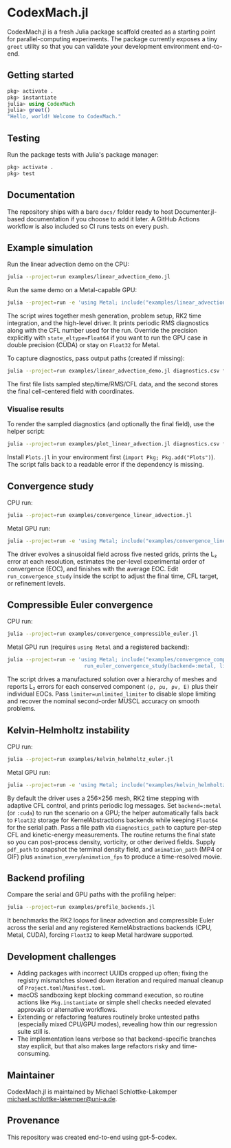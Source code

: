# CodexMach.jl

CodexMach.jl is a fresh Julia package scaffold created as a starting point for parallel-computing experiments. The package currently exposes a tiny `greet` utility so that you can validate your development environment end-to-end.

## Getting started

```julia
pkg> activate .
pkg> instantiate
julia> using CodexMach
julia> greet()
"Hello, world! Welcome to CodexMach."
```

## Testing

Run the package tests with Julia's package manager:

```julia
pkg> activate .
pkg> test
```

## Documentation

The repository ships with a bare `docs/` folder ready to host Documenter.jl-based documentation if you choose to add it later. A GitHub Actions workflow is also included so CI runs tests on every push.

## Example simulation

Run the linear advection demo on the CPU:

```bash
julia --project=run examples/linear_advection_demo.jl
```

Run the same demo on a Metal-capable GPU:

```bash
julia --project=run -e 'using Metal; include("examples/linear_advection_demo.jl"); run_linear_advection_demo(backend=:metal)'
```

The script wires together mesh generation, problem setup, RK2 time integration,
and the high-level driver. It prints periodic RMS diagnostics along with the CFL
number used for the run. Override the precision explicitly with
`state_eltype=Float64` if you want to run the GPU case in double precision (CUDA)
or stay on `Float32` for Metal.

To capture diagnostics, pass output paths (created if missing):

```bash
julia --project=run examples/linear_advection_demo.jl diagnostics.csv final_state.csv
```

The first file lists sampled step/time/RMS/CFL data, and the second stores the
final cell-centered field with coordinates.

### Visualise results

To render the sampled diagnostics (and optionally the final field), use the
helper script:

```bash
julia --project=run examples/plot_linear_advection.jl diagnostics.csv final_state.csv plot.png
```

Install `Plots.jl` in your environment first (`import Pkg; Pkg.add("Plots")`).
The script falls back to a readable error if the dependency is missing.

## Convergence study

CPU run:

```bash
julia --project=run examples/convergence_linear_advection.jl
```

Metal GPU run:

```bash
julia --project=run -e 'using Metal; include("examples/convergence_linear_advection.jl"); run_convergence_study(backend=:metal, levels=4)'
```

The driver evolves a sinusoidal field across five nested grids, prints the L₂
error at each resolution, estimates the per-level experimental order of
convergence (EOC), and finishes with the average EOC. Edit
`run_convergence_study` inside the script to adjust the final time, CFL target,
or refinement levels.

## Compressible Euler convergence

CPU run:

```bash
julia --project=run examples/convergence_compressible_euler.jl
```

Metal GPU run (requires `using Metal` and a registered backend):

```bash
julia --project=run -e 'using Metal; include("examples/convergence_compressible_euler.jl");
                         run_euler_convergence_study(backend=:metal, limiter=unlimited_limiter)'
```

The script drives a manufactured solution over a hierarchy of meshes and
reports L₂ errors for each conserved component `(ρ, ρu, ρv, E)` plus their
individual EOCs. Pass `limiter=unlimited_limiter` to disable slope limiting and
recover the nominal second-order MUSCL accuracy on smooth problems.

## Kelvin-Helmholtz instability

CPU run:

```bash
julia --project=run examples/kelvin_helmholtz_euler.jl
```

Metal GPU run:

```bash
julia --project=run -e 'using Metal; include("examples/kelvin_helmholtz_euler.jl"); run_kelvin_helmholtz(backend=:metal, final_time=1.0)'
```

By default the driver uses a 256×256 mesh, RK2 time stepping with adaptive CFL
control, and prints periodic log messages. Set `backend=:metal` (or `:cuda`)
to run the scenario on a GPU; the helper automatically falls back to `Float32`
storage for KernelAbstractions backends while keeping `Float64` for the serial
path. Pass a file path via `diagnostics_path` to capture per-step CFL and
kinetic-energy measurements. The routine returns the final state so you can
post-process density, vorticity, or other derived fields. Supply `pdf_path` to
snapshot the terminal density field, and `animation_path` (MP4 or GIF) plus
`animation_every`/`animation_fps` to produce a time-resolved movie.

## Backend profiling

Compare the serial and GPU paths with the profiling helper:

```bash
julia --project=run examples/profile_backends.jl
```

It benchmarks the RK2 loops for linear advection and compressible Euler across
the serial and any registered KernelAbstractions backends (CPU, Metal, CUDA),
forcing `Float32` to keep Metal hardware supported.

## Development challenges

- Adding packages with incorrect UUIDs cropped up often; fixing the registry mismatches slowed down iteration and required manual cleanup of `Project.toml`/`Manifest.toml`.
- macOS sandboxing kept blocking command execution, so routine actions like `Pkg.instantiate` or simple shell checks needed elevated approvals or alternative workflows.
- Extending or refactoring features routinely broke untested paths (especially mixed CPU/GPU modes), revealing how thin our regression suite still is.
- The implementation leans verbose so that backend-specific branches stay explicit, but that also makes large refactors risky and time-consuming.

## Maintainer

CodexMach.jl is maintained by Michael Schlottke-Lakemper
<michael.schlottke-lakemper@uni-a.de>.

## Provenance

This repository was created end-to-end using gpt-5-codex.
